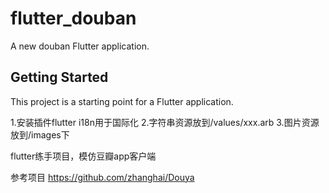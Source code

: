 # flutter_douban

A new douban Flutter application.

## Getting Started

This project is a starting point for a Flutter application.

1.安装插件flutter i18n用于国际化
2.字符串资源放到/values/xxx.arb
3.图片资源放到/images下

flutter练手项目，模仿豆瓣app客户端

参考项目 https://github.com/zhanghai/Douya
